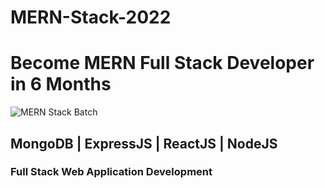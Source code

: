 # MERN-Stack-2022

# Become MERN Full Stack Developer in 6 Months

![MERN Stack Batch](https://github.com/hemansnation/MERN-Stack-Roadmap-2022/blob/main/images/MERN%20Batch.jpeg)
## MongoDB‌ ‌|‌ ‌ExpressJS‌ ‌|‌ ‌ReactJS‌ ‌|‌ ‌NodeJS‌ ‌<br>
### Full‌ ‌Stack‌ ‌Web‌ ‌Application‌ ‌Development‌ ‌

